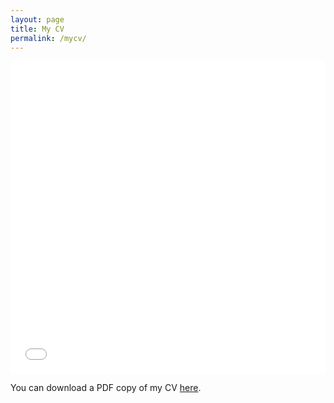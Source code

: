```yaml
---
layout: page
title: My CV
permalink: /mycv/
---
```


<iframe src="/files/pdf/Fuad, Syed_CV_12152022.pdf" width="100%" height="500" frameborder="no" border="0" marginwidth="0" marginheight="0"></iframe>

You can download a PDF copy of my CV [here](/FuadSyed_CV_12152022.pdf).
